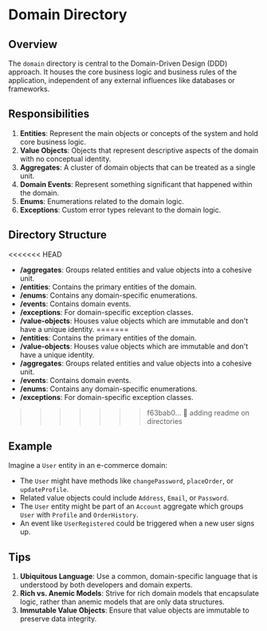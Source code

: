 # Domain Directory

## Overview

The `domain` directory is central to the Domain-Driven Design (DDD) approach. It houses the core business logic and business rules of the application, independent of any external influences like databases or frameworks.

## Responsibilities

1. **Entities**: Represent the main objects or concepts of the system and hold core business logic.
2. **Value Objects**: Objects that represent descriptive aspects of the domain with no conceptual identity.
3. **Aggregates**: A cluster of domain objects that can be treated as a single unit.
4. **Domain Events**: Represent something significant that happened within the domain.
5. **Enums**: Enumerations related to the domain logic.
6. **Exceptions**: Custom error types relevant to the domain logic.

## Directory Structure

<<<<<<< HEAD
- **/aggregates**: Groups related entities and value objects into a cohesive unit.
- **/entities**: Contains the primary entities of the domain.
- **/enums**: Contains any domain-specific enumerations.
- **/events**: Contains domain events.
- **/exceptions**: For domain-specific exception classes.
- **/value-objects**: Houses value objects which are immutable and don't have a unique identity.
=======
- **/entities**: Contains the primary entities of the domain.
- **/value-objects**: Houses value objects which are immutable and don't have a unique identity.
- **/aggregates**: Groups related entities and value objects into a cohesive unit.
- **/events**: Contains domain events.
- **/enums**: Contains any domain-specific enumerations.
- **/exceptions**: For domain-specific exception classes.
>>>>>>> f63bab0... 📝 adding readme on directories

## Example

Imagine a `User` entity in an e-commerce domain:

- The `User` might have methods like `changePassword`, `placeOrder`, or `updateProfile`.
- Related value objects could include `Address`, `Email`, or `Password`.
- The `User` entity might be part of an `Account` aggregate which groups `User` with `Profile` and `OrderHistory`.
- An event like `UserRegistered` could be triggered when a new user signs up.

## Tips

1. **Ubiquitous Language**: Use a common, domain-specific language that is understood by both developers and domain experts.
2. **Rich vs. Anemic Models**: Strive for rich domain models that encapsulate logic, rather than anemic models that are only data structures.
3. **Immutable Value Objects**: Ensure that value objects are immutable to preserve data integrity.
